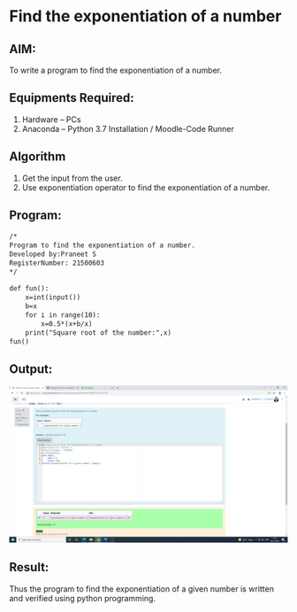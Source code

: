 # Find the exponentiation of a number

## AIM:
To write a program to find the exponentiation of a number.

## Equipments Required:
1. Hardware – PCs
2. Anaconda – Python 3.7 Installation / Moodle-Code Runner

## Algorithm
1. Get the input from the user.
2. Use exponentiation operator to find the exponentiation of a number.

## Program:
```
/*
Program to find the exponentiation of a number.
Developed by:Praneet S
RegisterNumber: 21500603
*/
```
~~~
def fun():
    x=int(input())
    b=x
    for i in range(10):
        x=0.5*(x+b/x)
    print("Square root of the number:",x)
fun()
~~~

## Output:
![exponentiation of a number](https://github.com/Praneet002/EXPONENTIATION/blob/main/Screenshot%20(5).png)


## Result:
Thus the program to find the exponentiation of a given number is written and verified using python programming.
